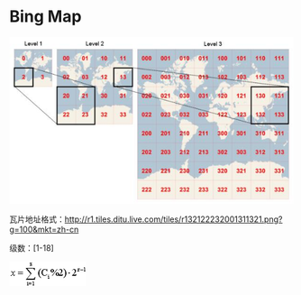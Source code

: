 #   Bing Map

![](../../assets/14.jpg)
    
瓦片地址格式：http://r1.tiles.ditu.live.com/tiles/r132122232001311321.png?g=100&mkt=zh-cn

级数：[1-18] 

![](../../assets/15.png)

